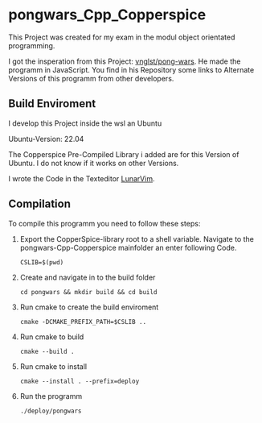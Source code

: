 # pongwars_Cpp_Copperspice
This Project was created for my exam in the modul object orientated programming.

I got the insperation from this Project: [vnglst/pong-wars](https://github.com/vnglst/pong-wars).
He made the programm in JavaScript. 
You find in his Repository some links to Alternate Versions of this programm from other developers. 

## Build Enviroment
I develop this Project inside the wsl an Ubuntu

Ubuntu-Version: 22.04

The Copperspice Pre-Compiled Library i added are for this Version of Ubuntu.
I do not know if it works on other Versions.

I wrote the Code in the Texteditor [LunarVim](https://www.lunarvim.org/).


## Compilation
To compile this programm you need to follow these steps:

1.  Export the CopperSpice-library root to a shell variable. 
    Navigate to the pongwars-Cpp-Copperspice mainfolder an enter following Code.
    ```
    CSLIB=$(pwd)
    ```

2.  Create and navigate in to the build folder
    ```
    cd pongwars && mkdir build && cd build
    ```

4.  Run cmake to create the build enviroment
    ```
    cmake -DCMAKE_PREFIX_PATH=$CSLIB ..
    ```

5.  Run cmake to build
    ```
    cmake --build . 
    ```
    
6.  Run cmake to install 
    ```
    cmake --install . --prefix=deploy
    ```
7.  Run the programm 
    ```
    ./deploy/pongwars
    ```
